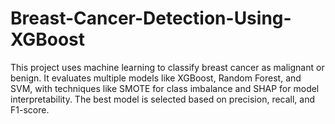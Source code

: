 # Breast-Cancer-Detection-Using-XGBoost
This project uses machine learning to classify breast cancer as malignant or benign. It evaluates multiple models like XGBoost, Random Forest, and SVM, with techniques like SMOTE for class imbalance and SHAP for model interpretability. The best model is selected based on precision, recall, and F1-score.
